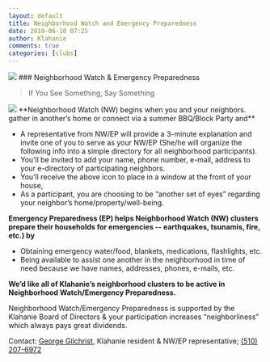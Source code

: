 ```yaml
---
layout: default
title: Neighborhood Watch and Emergency Preparedness
date: 2019-06-10 07:25
author: Klahanie
comments: true
categories: [clubs]
---
```


<img src="{{site.url}}/images/family-playing-outdoors.jpg" class="img-fluid">
### Neighborhood Watch &amp; Emergency Preparedness 

<blockquote class="blockquote">If You See Something, Say Something</blockquote>

<img src="{{site.url}}/images/Neighborhood-Watch.png" class="float-right w-20">
**Neighborhood Watch (NW) begins when you and your neighbors. gather in another’s home or connect via a summer BBQ/Block Party and**

* A representative from NW/EP will provide a 3-minute explanation and invite one of you to serve as your NW/EP (She/he will organize the following info into a simple directory for all neighborhood participants).
* You’ll be invited to add your name, phone number, e-mail, address to your e-directory of participating neighbors.
* You’ll receive the above icon to place in a window at the front of your house,
* As a participant, you are choosing to be “another set of eyes” regarding your neighbor’s home/property/well-being.

**Emergency Preparedness (EP) helps Neighborhood Watch (NW) clusters prepare their households for emergencies -- earthquakes, tsunamis, fire, etc.) by**
* Obtaining emergency water/food, blankets, medications, flashlights, etc.
* Being available to assist one another in the neighborhood in time of need because we have names, addresses, phones, e-mails, etc.

**We’d like all of Klahanie’s neighborhood clusters to be active in Neighborhood Watch/Emergency Preparedness.**

Neighborhood Watch/Emergency Preparedness is supported by the Klahanie Board of Directors &amp; your participation increases “neighborliness” which always pays great dividends. 

Contact: <a href="mailto:georgeglchrst@gmail.com">George Gilchrist</a>, Klahanie resident &amp; NW/EP representative; <a href="tel:510-207-6972">(510) 207-6972</a>
